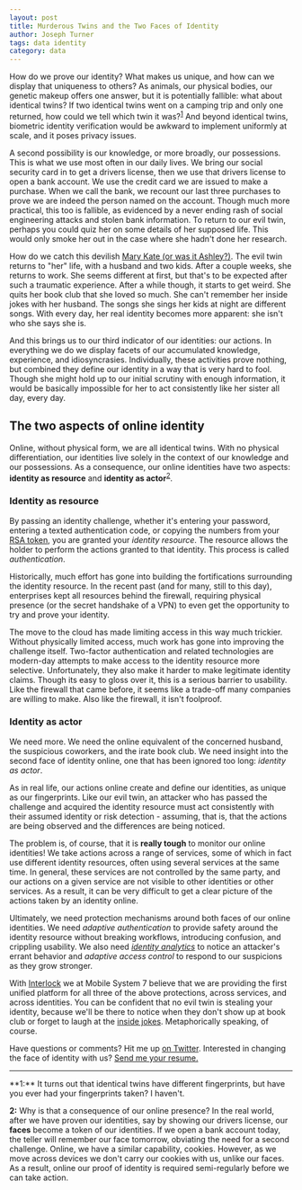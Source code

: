 ```yaml
---
layout: post
title: Murderous Twins and the Two Faces of Identity
author: Joseph Turner
tags: data identity
category: data
---
```


How do we prove our identity? What makes us unique, and how can we
display that uniqueness to others? As animals, our physical bodies, our
genetic makeup offers one answer, but it is potentially
fallible: what about identical twins?  If two identical twins went on a
camping trip and only one returned, how could we tell which twin it
was?<sup><a href="#1">1</a></sup>
And beyond identical twins,
biometric identity verification would be awkward to implement uniformly
at scale, and it poses privacy issues.

A second possibility is our knowledge, or more broadly, our possessions.
This is what we use most often in our daily lives. We bring our social
security card in to get a drivers license, then we use that drivers
license to open a bank account. We use the credit card we are issued to
make a purchase. When we call the bank, we
recount our last three purchases to prove we are indeed the person named
on the account. Though much more practical, this too is fallible, as evidenced by a never ending rash
of social engineering attacks and stolen bank information. To return to
our evil twin, perhaps you could quiz her on some details of her
supposed life.
This would only smoke her out in the case where she hadn't
done her research.

How do we catch this devilish [Mary Kate (or was it Ashley?)](https://www.youtube.com/watch?v=CJEoASUMZbI).
The evil twin returns to "her" life,
with a husband and two kids. After a couple weeks, she returns to work.
She seems different at first, but that's to be expected after such a
traumatic experience. After a while though, it starts to get weird. She
quits her book club that she loved so much. She can't remember her
inside jokes with her husband. The songs she sings her kids at night are
different songs. With every day, her real identity becomes more apparent: she
isn't who she says she is.

And this brings us to our third indicator of our identities: our
actions. In everything we do we display facets of our accumulated
knowledge, experience, and idiosyncrasies. Individually, these
activities prove nothing, but combined they define our identity in a way
that is very hard to fool. Though she might hold up to our initial
scrutiny with enough information, it would be basically impossible for
her to act consistently like her sister all day, every day.

## The two aspects of online identity

Online, without physical form, we are all identical twins. With no
physical differentiation, our
identities live solely in the context of our knowledge and our
possessions. As a consequence, our online identities have two aspects:
**identity as resource** and **identity as actor**<sup><a href="#2">2</a></sup>.

### Identity as resource

By passing an identity challenge, whether it's entering your password,
entering a texted authentication code, or copying the numbers from your [RSA
token](http://www.emc.com/security/rsa-securid.htm),
you are granted your *identity resource*. The resource allows the
holder to perform the actions granted to that identity. This process is
called *authentication*.

Historically,
much effort has gone into building the fortifications surrounding the
identity resource. In the recent past (and for many, still to this day), enterprises kept all resources
behind the firewall, requiring physical presence (or the secret handshake
of a VPN) to even get the opportunity to try and prove your identity.

The move to the cloud has made limiting access in this way much trickier.
Without physically limited access, much work has gone into improving the challenge
itself. Two-factor authentication and related technologies are modern-day
attempts to make access to the identity resource more selective.
Unfortunately, they also make it harder to make legitimate identity
claims. Though its easy to gloss over it, this is a serious barrier to
usability. Like the firewall that came before, it seems like a trade-off many companies are
willing to make. Also like the firewall, it isn't foolproof.

### Identity as actor

We need more. We need the online equivalent of the concerned
husband, the suspicious coworkers, and the irate book club. We need
insight into the
second face of identity online, one that has been ignored too long: *identity as
actor*. 

As in real life, our actions online create and define our identities, as
unique as our fingerprints. Like our evil twin, 
an attacker who has
passed the challenge and acquired the identity resource must act
consistently with their assumed identity or risk detection - assuming,
that is, that the actions are being observed and the differences are
being noticed.

The problem is, of course, that it is **really tough** to monitor our online
identities! We take actions across a range of services, some of which in
fact use different identity resources, often using several services at
the same time. In general, these services are not controlled by the same
party, and our actions on a given service are not visible to other identities or other services.
As a result, it can be very difficult to get a clear picture of the
actions taken by an identity online.

Ultimately, we need protection mechanisms around both faces of our
online identities. We need *adaptive authentication* to provide safety
around the identity resource without breaking workflows, introducing
confusion, and crippling usability. We also need *[identity
analytics](/blog/post/identity-analytics/)* to notice an attacker's
errant behavior and *adaptive access control* to respond to our suspicions as
they grow stronger.

With [Interlock](http://www.mobilesystem7.com/interlock/) we at Mobile System 7
believe that we are providing the
first unified platform for all three of the above protections, across
services, and across identities. You can be confident
that no evil twin is stealing your identity, because we'll be there to notice
when they don't show up at book club or forget to laugh at the [inside jokes](http://rationalmale.files.wordpress.com/2011/09/doitlive.jpeg).
Metaphorically speaking, of
course.

Have questions or comments? Hit me up [on
Twitter](https://twitter.com/josephturnip). Interested in changing the
face of identity with us? [Send me your
resume.](mailto:turner@mobilesystem7.com)

<hr />
<a name="1"></a>**1:** It turns out that identical twins have different fingerprints, but have
you ever had your fingerprints taken? I haven't.

<a name="2"></a>**2:** Why is that a consequence of our online presence?
In the real world, after we have proven our identities, say by showing
our drivers license, our **faces** become a token of our identities. If
we open a bank account today, the teller will remember our face
tomorrow, obviating the need for a second challenge. Online, we have a
similar capability, cookies. However, as we move across devices we don't
carry our cookies with us, unlike our faces. As a result, online
our proof of identity is required semi-regularly before we can take
action.
